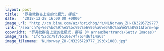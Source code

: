 ```yaml
---
layout: post
title:  "罗弗敦群岛上空的北极光，挪威"
date:   "2018-12-28 16:00:00 +0800"
image_url: "http://cn.bing.com/az/hprichbg/rb/NLNorway_ZH-CN3295729777_1920x1080.jpg"
link: "/search?q=%e7%bd%97%e5%bc%97%e6%95%a6%e6%8c%aa%e5%a8%81&form=hpcapt&mkt=zh-cn"
copyright: "罗弗敦群岛上空的北极光，挪威 (© arnaudbertrande/Getty Images)"
image_hash: "1fc752dc79f7b510e74f7634d6f14a6b"
image_filename: "NLNorway_ZH-CN3295729777_1920x1080.jpg"
---
```

